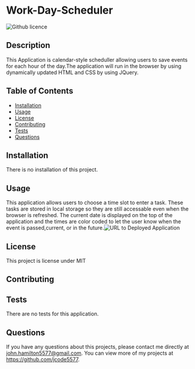 # Work-Day-Scheduler
  ![Github licence](http://img.shields.io/badge/license-MIT-blue.svg)
  
  ## Description 
  This Application is calendar-style scheduller allowing users to save events for each hour of the day.The application will run in the browser by using dynamically updated HTML and CSS by using JQuery.
  ## Table of Contents
  * [Installation](#installation)
  * [Usage](#usage)
  * [License](#license)
  * [Contributing](#contributing)
  * [Tests](#tests)
  * [Questions](#questions)
  
  ## Installation 
  There is no installation of this project.
  ## Usage 
  This application allows users to choose a time slot to enter a task. These tasks are stored in local storage so they are still accessable even when  the browser is refreshed. The current date is displayed on the top of the application and the times are color coded to let the user know when the event is passed,current, or in the future.![URL to Deployed Application](https://jcode5577.github.io/Work-Day-Scheduler/)
  ## License 
  This project is license under MIT
  ## Contributing 
  
  ## Tests
  There are no tests for this application.
  ## Questions
  If you have any questions about this projects, please contact me directly at john.hamilton5577@gmail.com. You can view more of my projects at https://github.com/jcode5577.
